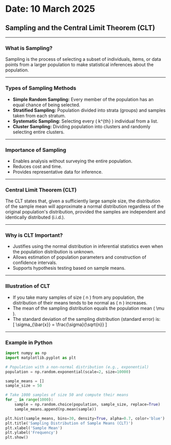 # Date: 10 March 2025  
## Sampling and the Central Limit Theorem (CLT)

---

### What is Sampling?  
Sampling is the process of selecting a subset of individuals, items, or data points from a larger population to make statistical inferences about the population.

---

### Types of Sampling Methods  
- **Simple Random Sampling:** Every member of the population has an equal chance of being selected.  
- **Stratified Sampling:** Population divided into strata (groups) and samples taken from each stratum.  
- **Systematic Sampling:** Selecting every \( k^{th} \) individual from a list.  
- **Cluster Sampling:** Dividing population into clusters and randomly selecting entire clusters.

---

### Importance of Sampling  
- Enables analysis without surveying the entire population.  
- Reduces cost and time.  
- Provides representative data for inference.

---

### Central Limit Theorem (CLT)  
The CLT states that, given a sufficiently large sample size, the distribution of the sample mean will approximate a normal distribution regardless of the original population's distribution, provided the samples are independent and identically distributed (i.i.d.).

---

### Why is CLT Important?  
- Justifies using the normal distribution in inferential statistics even when the population distribution is unknown.  
- Allows estimation of population parameters and construction of confidence intervals.  
- Supports hypothesis testing based on sample means.

---

### Illustration of CLT  
- If you take many samples of size \( n \) from any population, the distribution of their means tends to be normal as \( n \) increases.  
- The mean of the sampling distribution equals the population mean \( \mu \).  
- The standard deviation of the sampling distribution (standard error) is:  
\[
\sigma_{\bar{x}} = \frac{\sigma}{\sqrt{n}}
\]

---

### Example in Python

```python
import numpy as np
import matplotlib.pyplot as plt

# Population with a non-normal distribution (e.g., exponential)
population = np.random.exponential(scale=2, size=10000)

sample_means = []
sample_size = 50

# Take 1000 samples of size 50 and compute their means
for _ in range(1000):
    sample = np.random.choice(population, sample_size, replace=True)
    sample_means.append(np.mean(sample))

plt.hist(sample_means, bins=30, density=True, alpha=0.7, color='blue')
plt.title('Sampling Distribution of Sample Means (CLT)')
plt.xlabel('Sample Mean')
plt.ylabel('Frequency')
plt.show()

